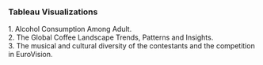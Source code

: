 <h3>Tableau Visualizations</h3>
1. Alcohol Consumption Among Adult.<br>
2. The Global Coffee Landscape Trends, Patterns and Insights.<br>
3. The musical and cultural diversity of the contestants and the competition in EuroVision.<br>
